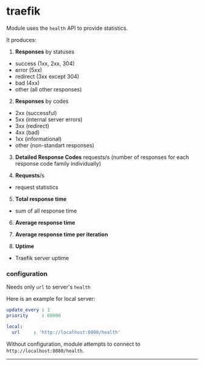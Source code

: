 # traefik

Module uses the `health` API to provide statistics.

It produces:

1. **Responses** by statuses
 * success (1xx, 2xx, 304)
 * error (5xx)
 * redirect (3xx except 304)
 * bad (4xx)
 * other (all other responses)

2. **Responses** by codes
 * 2xx (successful)
 * 5xx (internal server errors)
 * 3xx (redirect)
 * 4xx (bad)
 * 1xx (informational)
 * other (non-standart responses)

3. **Detailed Response Codes** requests/s (number of responses for each response code family individually)

4. **Requests**/s
 * request statistics

5. **Total response time**
 * sum of all response time

6. **Average response time**

7. **Average response time per iteration**

8. **Uptime**
 * Traefik server uptime

### configuration

Needs only `url` to server's `health`

Here is an example for local server:

```yaml
update_every : 1
priority     : 60000

local:
  url     : 'http://localhost:8080/health'
```

Without configuration, module attempts to connect to `http://localhost:8080/health`.

---
